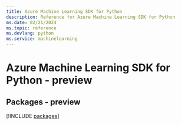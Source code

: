 ```yaml
---
title: Azure Machine Learning SDK for Python
description: Reference for Azure Machine Learning SDK for Python
ms.date: 02/21/2024
ms.topic: reference
ms.devlang: python
ms.service: machinelearning
---
```

# Azure Machine Learning SDK for Python - preview
## Packages - preview
[!INCLUDE [packages](machine-learning-index.md)]